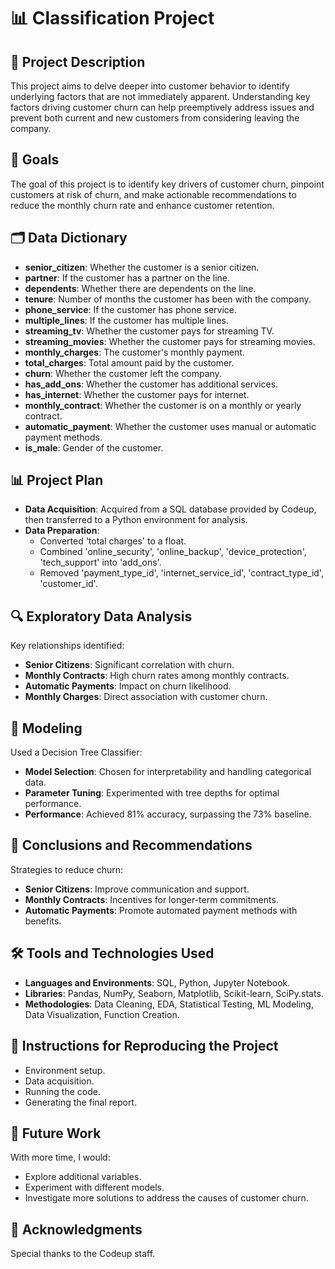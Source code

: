 # 📊 Classification Project

## 📝 Project Description
This project aims to delve deeper into customer behavior to identify underlying factors that are not immediately apparent. Understanding key factors driving customer churn can help preemptively address issues and prevent both current and new customers from considering leaving the company.

## 🎯 Goals
The goal of this project is to identify key drivers of customer churn, pinpoint customers at risk of churn, and make actionable recommendations to reduce the monthly churn rate and enhance customer retention.

## 🗂 Data Dictionary
- **senior_citizen**: Whether the customer is a senior citizen.
- **partner**: If the customer has a partner on the line.
- **dependents**: Whether there are dependents on the line.
- **tenure**: Number of months the customer has been with the company.
- **phone_service**: If the customer has phone service.
- **multiple_lines**: If the customer has multiple lines.
- **streaming_tv**: Whether the customer pays for streaming TV.
- **streaming_movies**: Whether the customer pays for streaming movies.
- **monthly_charges**: The customer's monthly payment.
- **total_charges**: Total amount paid by the customer.
- **churn**: Whether the customer left the company.
- **has_add_ons**: Whether the customer has additional services.
- **has_internet**: Whether the customer pays for internet.
- **monthly_contract**: Whether the customer is on a monthly or yearly contract.
- **automatic_payment**: Whether the customer uses manual or automatic payment methods.
- **is_male**: Gender of the customer.

## 📊 Project Plan
- **Data Acquisition**: Acquired from a SQL database provided by Codeup, then transferred to a Python environment for analysis.
- **Data Preparation**: 
  - Converted 'total charges' to a float.
  - Combined 'online_security', 'online_backup', 'device_protection', 'tech_support' into 'add_ons'.
  - Removed 'payment_type_id', 'internet_service_id', 'contract_type_id', 'customer_id'.

## 🔍 Exploratory Data Analysis
Key relationships identified:
- **Senior Citizens**: Significant correlation with churn.
- **Monthly Contracts**: High churn rates among monthly contracts.
- **Automatic Payments**: Impact on churn likelihood.
- **Monthly Charges**: Direct association with customer churn.

## 🤖 Modeling
Used a Decision Tree Classifier:
- **Model Selection**: Chosen for interpretability and handling categorical data.
- **Parameter Tuning**: Experimented with tree depths for optimal performance.
- **Performance**: Achieved 81% accuracy, surpassing the 73% baseline.

## 🎯 Conclusions and Recommendations
Strategies to reduce churn:
- **Senior Citizens**: Improve communication and support.
- **Monthly Contracts**: Incentives for longer-term commitments.
- **Automatic Payments**: Promote automated payment methods with benefits.

## 🛠 Tools and Technologies Used
- **Languages and Environments**: SQL, Python, Jupyter Notebook.
- **Libraries**: Pandas, NumPy, Seaborn, Matplotlib, Scikit-learn, SciPy.stats.
- **Methodologies**: Data Cleaning, EDA, Statistical Testing, ML Modeling, Data Visualization, Function Creation.

## 🔄 Instructions for Reproducing the Project
- Environment setup.
- Data acquisition.
- Running the code.
- Generating the final report.

## 🚀 Future Work
With more time, I would:
- Explore additional variables.
- Experiment with different models.
- Investigate more solutions to address the causes of customer churn.

## 🙌 Acknowledgments
Special thanks to the Codeup staff.

